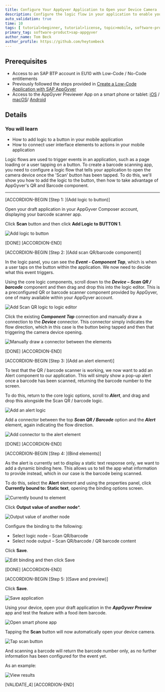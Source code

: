 ```yaml
---
title: Configure Your AppGyver Application to Open your Device Camera
description: Configure the logic flow in your application to enable your device to open your camera on demand.
auto_validation: true
time: 10
tags: [ tutorial>beginner, tutorial>license, topic>mobile, software-product>sap-business-technology-platform ]
primary_tag: software-product>sap-appgyver
author_name: Tom Beck
author_profile: https://github.com/heytombeck
---
```


## Prerequisites
 - Access to an SAP BTP account in EU10 with Low-Code / No-Code entitlements
 - Previously followed the steps provided in [Create a Low-Code Application with SAP AppGyver](appgyver-create-application)
 - Access to the AppGyver Previewer App on a smart phone or tablet: [iOS](https://apps.apple.com/us/app/sap-appgyver-preview/id1585856868) / [macOS](https://apps.apple.com/fi/app/appgyver/id1485395192)/ [Android](https://play.google.com/store/apps/details?id=com.sap.appgyver.preview.release)

## Details
### You will learn
  - How to add logic to a button in your mobile application
  - How to connect user interface elements to actions in your mobile application

  Logic flows are used to trigger events in an application, such as a page loading or a user tapping on a button. To create a barcode scanning app, you need to configure a logic flow that tells your application to open the camera device once the 'Scan' button has been tapped. To do this, we'll show you how to add the logic to the button, then how to take advantage of AppGyver's QR and Barcode component.

---

[ACCORDION-BEGIN [Step 1: ](Add logic to button)]

Open your draft application in your AppGyver Composer account, displaying your barcode scanner app.

Click **Scan** button and then click **Add Logic to BUTTON 1**.

![Add logic to button](Add_logic.png)



[DONE]
[ACCORDION-END]

[ACCORDION-BEGIN [Step 2: ](Add scan QR/barcode component)]

In the logic panel, you can see the ***Event - Component Tap***, which is when a user taps on the button within the application. We now need to decide what this event triggers.

Using the core logic components, scroll down to the ***Device – Scan QR / barcode*** component and then drag and drop this into the logic editor. This is a preconfigured QR or barcode scanner component provided by AppGyver, one of many available within your AppGyver account.  

![Add Scan QR logic to logic editor](ScanQR.png)

Click the existing ***Component Tap*** connection and manually draw a connection to the ***Device*** connector. This connector simply indicates the flow direction, which in this case is the button being tapped and then that triggering the camera device opening.

![Manually draw a connector between the elements](add_connector.png)

[DONE]
[ACCORDION-END]

[ACCORDION-BEGIN [Step 3: ](Add an alert element)]

To test that the QR / barcode scanner is working, we now want to add an Alert component to our application. This will simply show a pop-up alert once a barcode has been scanned, returning the barcode number to the screen.

To do this, return to the core logic options, scroll to ***Alert***, and drag and drop this alongside the Scan QR / barcode logic.

![Add an alert logic](add_alert.png)

Add a connector between the top ***Scan QR / Barcode*** option and the ***Alert*** element, again indicating the flow direction.

![Add connector to the alert element](add_connector_alert.png)

[DONE]
[ACCORDION-END]

[ACCORDION-BEGIN [Step 4: ](Bind elements)]

As the alert is currently set to display a static text response only, we want to add a dynamic binding here. This allows us to tell the app what information to provide instead, which in our case is the barcode being scanned.

To do this, select the **Alert** element and using the properties panel, click **Currently bound to: Static text**, opening the binding options screen.

![Currently bound to element](Currently_bound.png)

Click **Output value of another node***.

![Output value of another node](Output_value.png)

Configure the binding to the following:

- Select logic node – Scan QR/barcode
- Select node output – Scan QR/barcode / QR barcode content

Click **Save**.

![Edit binding and then click Save](Edit_binding.png)

[DONE]
[ACCORDION-END]

[ACCORDION-BEGIN [Step 5: ](Save and preview)]

Click **Save**.

![Save application](Save_app.png)

Using your device, open your draft application in the ***AppGyver Preview*** app and test the feature with a food item barcode.

![Open smart phone app](iphoneapp1.png)

Tapping the **Scan** button will now automatically open your device camera.

![Tap scan button](iphoneapp2.png)

And scanning a barcode will return the barcode number only, as no further information has been configured for the event yet.

As an example:

![View results](iphoneapp3.png)

[VALIDATE_4]
[ACCORDION-END]
